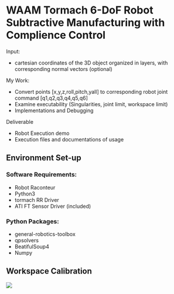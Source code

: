 <h1>
  WAAM Tormach 6-DoF Robot Subtractive Manufacturing with Complience Control
</h1>

Input:
- cartesian coordinates of the 3D object organized in layers, with corresponding normal vectors (optional)

My Work:
- Convert points [x,y,z,roll,pitch,yall] to corresponding robot joint command [q1,q2,q3,q4,q5,q6]
- Examine executability (Singularities, joint limit, workspace limit)
- Implementations and Debugging 

Deliverable 
- Robot Execution demo
- Execution files and documentations of usage

## Environment Set-up

### Software Requirements:
* Robot Raconteur
* Python3
* tormach RR Driver
* ATI FT Sensor Driver (included)

### Python Packages:
* general-robotics-toolbox
* qpsolvers
* BeatifulSoup4
* Numpy

## Workspace Calibration
![](demos/01_ws_calib_manualCompliance_and_touchOff.gif)
